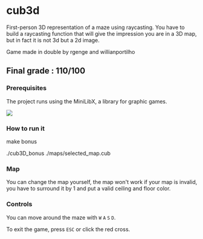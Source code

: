 # cub3d

First-person 3D representation of a maze using raycasting.
You have to build a raycasting function that will give the impression you are in a 3D map, but in fact it is not 3d but a 2d image.

Game made in double by rgenge and willianportilho

## Final grade : 110/100

### Prerequisites

The project runs using the MiniLibX, a library for graphic games. 

![](https://s2.gifyu.com/images/ezgif-1-b18723cb87.gif)

### How to run it

make bonus

./cub3D_bonus ./maps/selected_map.cub
### Map


You can change the map yourself, the map won't work if your map is invalid, you have to surround it by 1 and put a valid ceiling and floor color.

### Controls

You can move around the maze with ``W`` ``A`` ``S`` ``D``.

To exit the game, press ``ESC`` or click the red cross.
